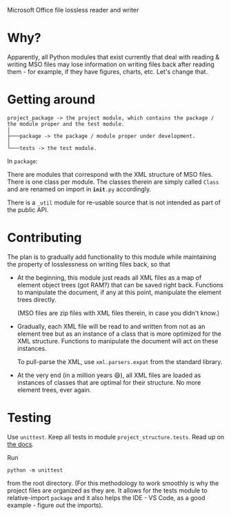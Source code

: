 Microsoft Office file lossless reader and writer

# Why?

Apparently, all Python modules that exist currently that deal with reading & writing MSO files may lose information on writing files back after reading them - for example, if they have figures, charts, etc. Let's change that.

# Getting around

```
project_package -> the project module, which contains the package / the module proper and the test module.
│
├───package -> the package / module proper under development.
│
└───tests -> the test module.
```

In <code>package</code>:

There are modules that correspond with the XML structure of MSO files. There is one class per module. The classes therein are simply called <code>Class</code> and are renamed on import in <code>__init__.py</code> accordingly. 

There is a <code>_util</code> module for re-usable source that is not intended as part of the public API.

# Contributing

The plan is to gradually add functionality to this module while maintaining the property of losslessness on writing files back, so that

<ul>

<li>
  
At the beginning, this module just reads all XML files as a map of element object trees (got RAM?) that can be saved right back. Functions to manipulate the document, if any at this point, manipulate the element trees directly.

(MSO files are zip files with XML files therein, in case you didn't know.)

</li>

<li>
  
Gradually, each XML file will be read to and written from not as an element tree but as an instance of a class that is more optimized for the XML structure. Functions to manipulate the document will act on these instances.

To pull-parse the XML, use <code>xml.parsers.expat</code> from the standard library.

</li>

<li>
  
At the very end (in a million years 😄), all XML files are loaded as instances of classes that are optimal for their structure. No more element trees, ever again.

</li>

</ul>

# Testing

Use <code>unittest</code>. Keep all tests in module <code>project_structure.tests</code>. Read up on <a href="https://docs.python.org/3/library/unittest.html">the docs</a>.

Run

```
python -m unittest
```

from the root directory.  (For this methodology to work smoothly is why the project files are organized as they are. It allows for the tests module to relative-import <code>package</code> and it also helps the IDE - VS Code, as a good example - figure out the imports).
